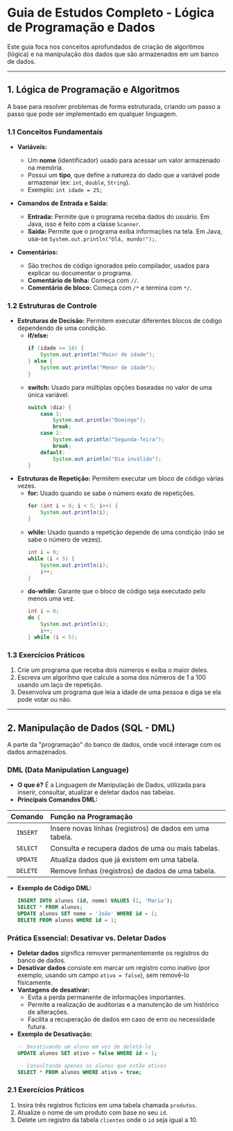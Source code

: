 # Guia de Estudos Completo - Lógica de Programação e Dados

Este guia foca nos conceitos aprofundados de criação de algoritmos (lógica) e na manipulação dos dados que são armazenados em um banco de dados.

---

## 1. Lógica de Programação e Algoritmos

A base para resolver problemas de forma estruturada, criando um passo a passo que pode ser implementado em qualquer linguagem.

### 1.1 Conceitos Fundamentais

* **Variáveis:**
    * Um **nome** (identificador) usado para acessar um valor armazenado na memória.
    * Possui um **tipo**, que define a natureza do dado que a variável pode armazenar (ex: `int`, `double`, `String`).
    * Exemplo: `int idade = 25;`

* **Comandos de Entrada e Saída:**
    * **Entrada:** Permite que o programa receba dados do usuário. Em Java, isso é feito com a classe `Scanner`.
    * **Saída:** Permite que o programa exiba informações na tela. Em Java, usa-se `System.out.println("Olá, mundo!");`.

* **Comentários:**
    * São trechos de código ignorados pelo compilador, usados para explicar ou documentar o programa.
    * **Comentário de linha:** Começa com `//`.
    * **Comentário de bloco:** Começa com `/*` e termina com `*/`.

### 1.2 Estruturas de Controle

* **Estruturas de Decisão:** Permitem executar diferentes blocos de código dependendo de uma condição.
    * **if/else:**
        ```java
        if (idade >= 18) {
            System.out.println("Maior de idade");
        } else {
            System.out.println("Menor de idade");
        }
        ```
    * **switch:** Usado para múltiplas opções baseadas no valor de uma única variável.
        ```java
        switch (dia) {
            case 1:
                System.out.println("Domingo");
                break;
            case 2:
                System.out.println("Segunda-feira");
                break;
            default:
                System.out.println("Dia inválido");
        }
        ```
* **Estruturas de Repetição:** Permitem executar um bloco de código várias vezes.
    * **for:** Usado quando se sabe o número exato de repetições.
        ```java
        for (int i = 0; i < 5; i++) {
            System.out.println(i);
        }
        ```
    * **while:** Usado quando a repetição depende de uma condição (não se sabe o número de vezes).
        ```java
        int i = 0;
        while (i < 5) {
            System.out.println(i);
            i++;
        }
        ```
    * **do-while:** Garante que o bloco de código seja executado pelo menos uma vez.
        ```java
        int i = 0;
        do {
            System.out.println(i);
            i++;
        } while (i < 5);
        ```

### 1.3 Exercícios Práticos

1. Crie um programa que receba dois números e exiba o maior deles.
2. Escreva um algoritmo que calcule a soma dos números de 1 a 100 usando um laço de repetição.
3. Desenvolva um programa que leia a idade de uma pessoa e diga se ela pode votar ou não.

---

## 2. Manipulação de Dados (SQL - DML)

A parte da "programação" do banco de dados, onde você interage com os dados armazenados.

### DML (Data Manipulation Language)
* **O que é?** É a Linguagem de Manipulação de Dados, utilizada para inserir, consultar, atualizar e deletar dados nas tabelas.
* **Principais Comandos DML:**

| Comando | Função na Programação |
|:---:|:---|
| `INSERT` | Insere novas linhas (registros) de dados em uma tabela. |
| `SELECT` | Consulta e recupera dados de uma ou mais tabelas. |
| `UPDATE` | Atualiza dados que já existem em uma tabela. |
| `DELETE` | Remove linhas (registros) de dados de uma tabela. |

* **Exemplo de Código DML:**
    ```sql
    INSERT INTO alunos (id, nome) VALUES (1, 'Maria');
    SELECT * FROM alunos;
    UPDATE alunos SET nome = 'João' WHERE id = 1;
    DELETE FROM alunos WHERE id = 1;
    ```

### Prática Essencial: Desativar vs. Deletar Dados
* **Deletar dados** significa remover permanentemente os registros do banco de dados.
* **Desativar dados** consiste em marcar um registro como inativo (por exemplo, usando um campo `ativo = false`), sem removê-lo fisicamente.
* **Vantagens de desativar:**
    * Evita a perda permanente de informações importantes.
    * Permite a realização de auditorias e a manutenção de um histórico de alterações.
    * Facilita a recuperação de dados em caso de erro ou necessidade futura.
* **Exemplo de Desativação:**
    ```sql
    -- Desativando um aluno em vez de deletá-lo
    UPDATE alunos SET ativo = false WHERE id = 1;

    -- Consultando apenas os alunos que estão ativos
    SELECT * FROM alunos WHERE ativo = true;
    ```

### 2.1 Exercícios Práticos

1. Insira três registros fictícios em uma tabela chamada `produtos`.
2. Atualize o nome de um produto com base no seu `id`.
3. Delete um registro da tabela `clientes` onde o `id` seja igual a 10.